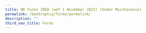 ```yaml
---
title: BR Forms IRDA (wef 1 November 2023) (Under Maintenance)
permalink: /bankruptcy/forms/permalink/
description: ""
third_nav_title: Forms
---
```

